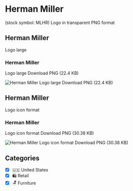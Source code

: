 # Herman Miller
 (stock symbol: MLHR) Logo in transparent PNG format

## Herman Miller
 Logo large

### Herman Miller
 Logo large Download PNG (22.4 KB)

![Herman Miller
 Logo large Download PNG (22.4 KB)](/img/orig/MLHR_BIG-6fa56dc2.png)

## Herman Miller
 Logo icon format

### Herman Miller
 Logo icon format Download PNG (30.38 KB)

![Herman Miller
 Logo icon format Download PNG (30.38 KB)](/img/orig/MLHR-dde435ac.png)



## Categories
- [x] 🇺🇸 United States
- [x] 🛍️ Retail
- [x] 🪑 Furniture
